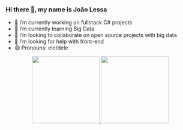 ### Hi there 👋, my name is João Lessa

- 🔭 I’m currently working on fullstack C# projects
- 🌱 I’m currently learning Big Data
- 👯 I’m looking to collaborate on open source projects with big data
- 🤔 I’m looking for help with front-end
- 😄 Pronouns: ele/dele

<div align="center">
  <a href="https://github.com/JohnLessa">
  <img height="180em" src="https://github-readme-stats.vercel.app/api?username=JohnLessa&show_icons=true&theme=dracula&include_all_commits=true&count_private=true"/>
  <img height="180em" src="https://github-readme-stats.vercel.app/api/top-langs/?username=JohnLessa&layout=compact&langs_count=7&theme=dracula"/>
</div>
  
  
